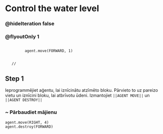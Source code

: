 # Control the water level
### @hideIteration false 
### @flyoutOnly 1


``` ghost
    
         agent.move(FORWARD, 1)
     
```
```template
   //     
```


## Step 1
Ieprogrammējiet aģentu, lai iznīcinātu atzīmēto bloku. Pārvieto to uz pareizo vietu un iznīcini bloku, lai atbrīvotu ūdeni. Izmantojiet ``||AGENT MOVE||`` un ``||AGENT DESTROY||``

### ~ Pārbaudiet mājienu

```  blocks
agent.move(RIGHT, 4)
agent.destroy(FORWARD)

```
